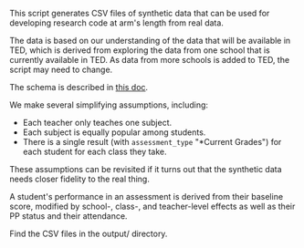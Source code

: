 This script generates CSV files of synthetic data that can be used for developing research code at arm's length from real data.

The data is based on our understanding of the data that will be available in TED, which is derived from exploring the data from one school that is currently available in TED.
As data from more schools is added to TED, the script may need to change.

The schema is described in [this doc](https://docs.google.com/document/d/1vxEM9V6J28TtwQwDGRG861ApW-D6RLT0rJs2OJ_NSh0).

We make several simplifying assumptions, including:

* Each teacher only teaches one subject.
* Each subject is equally popular among students.
* There is a single result (with `assessment_type` "\*Current Grades") for each student for each class they take.

These assumptions can be revisited if it turns out that the synthetic data needs closer fidelity to the real thing.

A student's performance in an assessment is derived from their baseline score, modified by school-, class-, and teacher-level effects as well as their PP status and their attendance.

Find the CSV files in the output/ directory.
